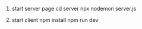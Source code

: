 <!-- npm i mongoose dotenv nodemone express -->

1. start server page
    cd server
    npx nodemon server.js

2. start client
    npm install
    npm run dev